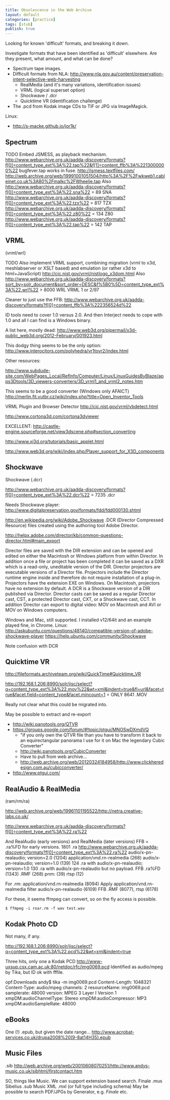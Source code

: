 ```yaml
---
title: Obsolescence in the Web Archive
layout: default
categories: [practice]
tags: [stub]
publish: true
---
```


Looking for known 'difficult' formats, and breaking it down.

Investigate formats that have been identified as 'difficult' elsewhere. Are they present, what amount, and what can be done?

* Spectrum tape images.
* Difficult formats from NLA: http://www.nla.gov.au/content/preservation-intent-selective-web-harvesting
    * RealMedia (and it's many variations, identification issues)
    * VRML (logical superset option)
    * Shockwave / .dcr
    * Quicktime VR (identification challenge)
* The .pcd from Kodak image CDs to TIF or JPG via ImageMagick.

Linux:
* http://s-macke.github.io/jor1k/


Spectrum
--------

TODO Embed JSMESS, as playback mechanism.
http://www.webarchive.org.uk/aadda-discovery/formats?f[0]=content_type_ext%3A%22.tap%22&f[1]=content_ffb%3A%2213000000%22
bugfever.tap works in fuse.
http://jsmess.textfiles.com/
http://web.archive.org/web/19991001051504/http%3A%2F%2Fwkweb1.cableinet.co.uk%3A80%2Fmalkc%2FWheelie.tap
Also
http://www.webarchive.org.uk/aadda-discovery/formats?f[0]=content_type_ext%3A%22.sna%22 = 89 SNA
http://www.webarchive.org.uk/aadda-discovery/formats?f[0]=content_type_ext%3A%22.tzx%22 = 817 TZX
http://www.webarchive.org.uk/aadda-discovery/formats?f[0]=content_type_ext%3A%22.z80%22 = 134 Z80
http://www.webarchive.org.uk/aadda-discovery/formats?f[0]=content_type_ext%3A%22.tap%22 = 142 TAP


VRML
----
(vrml/wrl)

TODO Also implement VRML support, combining migration (vrml to x3d, meshlabserver or XSLT based) and emulation (or rather x3d to html+JavaScript)
http://cic.nist.gov/vrml/nistlogo_x3dom.html
Also 
http://www.webarchive.org.uk/aadda-discovery/formats?sort_by=solr_document&sort_order=DESC&f%5B0%5D=content_type_ext%3A%22.wrl%22 > 8000 WRL VRML 1 or 2/97

Cleaner to just use the FFB:
http://www.webarchive.org.uk/aadda-discovery/formats?f[0]=content_ffb%3A%222356524d%22

ID tools need to cover 1.0 versus 2.0. And then Interject needs to cope with 1.0 and all I can find is a Windows binary.

A list here, mostly dead:
http://www.web3d.org/pipermail/x3d-public_web3d.org/2012-February/001923.html

This dodgy thing seems to be the only option: http://www.interocitors.com/polyhedra/vr1tovr2/index.html

Other resources:

http://www.subdude-site.com/WebPages_Local/RefInfo/Computer/Linux/LinuxGuidesByBlaze/apps3Dtools/3D_viewers-converters/3D_vrml1_and_vrml2_notes.htm

This seems to be a good converter (Windows only AFAICT)
http://merlin.fit.vutbr.cz/wiki/index.php?title=Open_Inventor_Tools

VRML Plugin and Browser Detector
http://cic.nist.gov/vrml/vbdetect.html

http://www.cortona3d.com/cortona3dviewer

EXCELLENT:
http://castle-engine.sourceforge.net/view3dscene.php#section_converting


http://www.xj3d.org/tutorials/basic_applet.html


http://www.web3d.org/wiki/index.php/Player_support_for_X3D_components

Shockwave
---------
Shockwave (.dcr)

http://www.webarchive.org.uk/aadda-discovery/formats?f[0]=content_type_ext%3A%22.dcr%22 = 7235 .dcr

Needs Shockwave player:
http://www.digitalpreservation.gov/formats/fdd/fdd000130.shtml

http://en.wikipedia.org/wiki/Adobe_Shockwave
 .DCR (Director Compressed Resource) files created using the authoring tool Adobe Director.

http://helpx.adobe.com/director/kb/common-questions-director.html#main_export

Director files are saved with the DIR extension and can be opened and edited on either the Macintosh or Windows platform from within Director. In addition once a file or project has been completed it can be saved as a DXR which is a read-only, uneditable version of the DIR. Director projectors are executable versions of a Director file. Projectors include the Director runtime engine inside and therefore do not require installation of a plug-in. Projectors have the extension EXE on Windows. On Macintosh, projectors have no extension by default. A DCR is a Shockwave version of a DIR published via Director. Director casts can be saved as a regular Director cast, CST, a protected Director cast, CXT, or a Shockwave cast, CCT. In addition Director can export to digital video: MOV on Macintosh and AVI or MOV on Windows computers.

Windows and Mac, still supported.
I installed v12/64it and an example played fine, in Chrome.
Linux:
http://askubuntu.com/questions/48140/compatible-version-of-adobe-shockwave-player
https://help.ubuntu.com/community/Shockwave

Note confusion with DCR

Quicktime VR
------------

http://fileformats.archiveteam.org/wiki/QuickTime#Quicktime_VR

http://192.168.1.206:8990/solr/jisc/select?q=content_type_ext%3A%22.mov%22&wt=xml&indent=true&fl=url&facet=true&facet.field=content_type&facet.mincount=1 = ONLY 8641 .MOV

Really not clear what this could be migrated into.

May be possible to extract and re-export
* http://wiki.panotools.org/QTVR
* https://groups.google.com/forum/#!topic/ptgui/MNOSwDXmdVQ
    * "if you only  own the QTVR  file  than  you have to transform it back to an equirectangular panorama I use for it on Mac the legendary  Cubic Converter"
    * http://wiki.panotools.org/CubicConverter
    * Have to pull from web archive...
    * http://web.archive.org/web/20120324184958/http://www.clickheredesign.com.au/cubicconverter/
* http://www.ptgui.com/

RealAudio & RealMedia
---------------------
(ram/rm/ra)

http://web.archive.org/web/19961101195522/http://netra.creative-labs.co.uk/

http://www.webarchive.org.uk/aadda-discovery/formats?f[0]=content_type_ext%3A%22.ra%22

And RealAudio (early versions) and RealMedia (later versions)
FFB = .ra%FD for early versions.
1801 .ra http://www.webarchive.org.uk/aadda-discovery/formats?f[0]=content_type_ext%3A%22.ra%22
audio/x-pn-realaudio; version=2.0 (1204)
application/vnd.rn-realmedia (268)
audio/x-pn-realaudio; version=1.0 (139)
124 .ra with audio/x-pn-realaudio; version=1.0
130 .ra with audio/x-pn-realaudio but no payload.
FFB .ra%FD (1343) .RMF (268) pnm: (39) rtsp (12)

For .rm: 
application/vnd.rn-realmedia (8094) Apply application/vnd.rn-realmedia filter
audio/x-pn-realaudio (6109)
FFB .RMF (8077), rtsp (6178)


For these, it seems ffmpeg can convert, so on the fly access is possible.

    $ ffmpeg -i roar.rm -f wav test.wav


Kodak Photo CD
---------------

Not many, if any.

http://192.168.1.206:8990/solr/jisc/select?q=content_type_ext%3A%22.pcd%22&wt=xml&indent=true

Three hits, only one a Kodak PCD
http://www-uxsup.csx.cam.ac.uk:80/netdoc/rfc/img0069.pcd
Identified as audio/mpeg by Tika, but ID ok with fffile.

opf:Downloads andy$ tika -m img0069.pcd 
Content-Length: 1048321
Content-Type: audio/mpeg
channels: 2
resourceName: img0069.pcd
samplerate: 48000
version: MPEG 3 Layer I Version 1
xmpDM:audioChannelType: Stereo
xmpDM:audioCompressor: MP3
xmpDM:audioSampleRate: 48000


eBooks
------
One (!) .epub, but given the date range...
http://www.acrobat-services.co.uk/drupa2008%20(9-8at14H35).epub




Music Files
-----------
.sib
http://web.archive.org/web/20010608070251/http://www.andys-music.co.uk/sibhtml/firstcontact.htm


SO, things like Music. 
We can support extension based search.
Finale .mus
Sibelius .sub
Music XML .mxl (or full type including schema)
May be possible to search PDF/JPGs by Generator, e.g.
*Finale*
etc.

